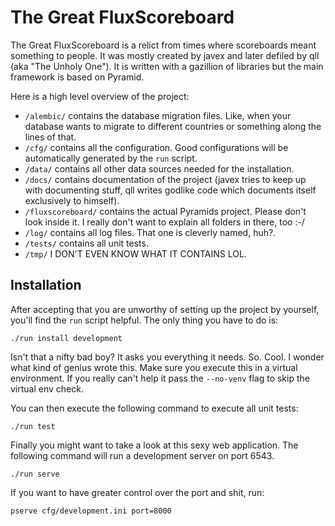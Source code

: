 The Great FluxScoreboard
========================
The Great FluxScoreboard is a relict from times where scoreboards meant
something to people. It was mostly created by javex and later defiled by qll
(aka "The Unholy One"). It is written with a gazillion of libraries but the main
framework is based on Pyramid.

Here is a high level overview of the project:
- `/alembic/` contains the database migration files. Like, when your database
  wants to migrate to different countries or something along the lines of that.
- `/cfg/` contains all the configuration. Good configurations will be
  automatically generated by the `run` script.
- `/data/` contains all other data sources needed for the installation.
- `/docs/` contains documentation of the project (javex tries to keep up with
  documenting stuff, qll writes godlike code which documents itself exclusively
  to himself).
- `/fluxscoreboard/` contains the actual Pyramids project. Please don't look
  inside it. I really don't want to explain all folders in there, too :-/
- `/log/` contains all log files. That one is cleverly named, huh?.
- `/tests/` contains all unit tests.
- `/tmp/` I DON'T EVEN KNOW WHAT IT CONTAINS LOL.


Installation
------------
After accepting that you are unworthy of setting up the project by yourself,
you'll find the `run` script helpful. The only thing you have to do is:

    ./run install development

Isn't that a nifty bad boy? It asks you everything it needs. So. Cool. I wonder
what kind of genius wrote this. Make sure you execute this in a virtual
environment. If you really can't help it pass the `--no-venv` flag to skip the
virtual env check.

You can then execute the following command to execute all unit tests:

    ./run test

Finally you might want to take a look at this sexy web application. The
following command will run a development server on port 6543.

    ./run serve

If you want to have greater control over the port and shit, run:

    pserve cfg/development.ini port=8000
